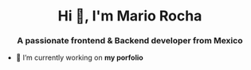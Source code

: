 <h1 align="center">Hi 👋, I'm Mario Rocha</h1>
<h3 align="center">A passionate frontend & Backend developer from Mexico</h3>

- 🔭 I’m currently working on **my porfolio**
